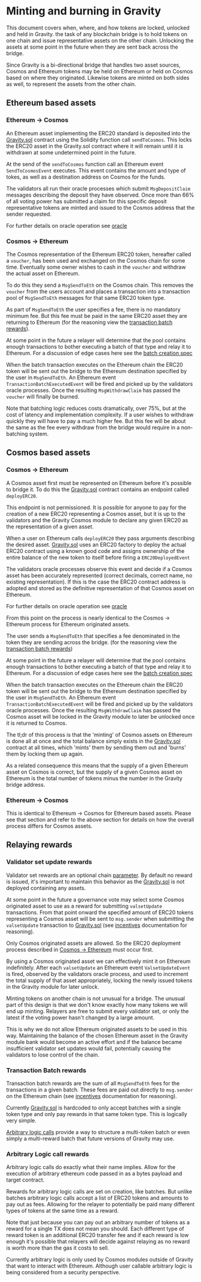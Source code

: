 # Minting and burning in Gravity

This document covers when, where, and how tokens are locked, unlocked and held in Gravity.
the task of any blockchain bridge is to hold tokens on one chain and issue representative
assets on the other chain. Unlocking the assets at some point in the future when they are
sent back across the bridge.

Since Gravity is a bi-directional bridge that handles two asset sources, Cosmos and Ethereum
tokens may be held on Ethereum or held on Cosmos based on where they originated. Likewise tokens
are minted on both sides as well, to represent the assets from the other chain.

## Ethereum based assets

### Ethereum -> Cosmos

An Ethereum asset implementing the ERC20 standard is deposited into the [Gravity.sol](/solidity/contracts/Gravity.sol) contract using the Solidity function call `sendToCosmos`. This locks the ERC20 asset in the Gravity.sol contract where it will remain until it is withdrawn at some undetermined point in the future.

At the send of the `sendToCosmos` function call an Ethereum event `SendToCosmosEvent` executes. This event contains the amount and type of tokes, as well as a destination address on Cosmos for the funds.

The validators all run their oracle processes which submit `MsgDepositClaim` messages describing the deposit they have observed. Once more than 66% of all voting power has submitted a claim for this specific deposit representative tokens are minted and issued to the Cosmos address that the sender requested.

For further details on oracle operation see [oracle](/docs/design/oracle.md)

### Cosmos -> Ethereum

The Cosmos representation of the Ethereum ERC20 token, hereafter called a `voucher`, has been used and exchanged on the Cosmos chain for some time. Eventually some owner wishes to cash in the `voucher` and withdraw the actual asset on Ethereum.

To do this they send a `MsgSendToEth` on the Cosmos chain. This removes the `voucher` from the users account and places a transaction into a transaction pool of `MsgSendToEth` messages for that same ERC20 token type.

As part of `MsgSendToEth` the user specifies a fee, there is no mandatory minimum fee. But this fee must be paid in the same ERC20 asset they are returning to Ethereum (for the reasoning view the [transaction batch rewards](/docs/design/mint-and-lock.md/###transaction-batch-rewards)).

At some point in the future a relayer will determine that the pool contains enough transactions to bother executing a batch of that type and relay it to Ethereum. For a discussion of edge cases here see the [batch creation spec](/spec/batch-creation-spec.md)

When the batch transaction executes on the Ethereum chain the ERC20 token will be sent out the bridge to the Ethereum destination specified by the user in `MsgSendToEth`. An Ethereum event `TransactionBatchExecutedEvent` will be fired and picked up by the validators oracle processes. Once the resulting `MsgWithdrawClaim` has passed the `voucher` will finally be burned.

Note that batching logic reduces costs dramatically, over 75%, but at the cost of latency and implementation complexity. If a user wishes to withdraw quickly they will have to pay a much higher fee. But this fee will be about the same as the fee every withdraw from the bridge would require in a non-batching system.

## Cosmos based assets

### Cosmos -> Ethereum

A Cosmos asset first must be represented on Ethereum before it's possible to bridge it. To do this the [Gravity.sol](/solidity/contracts/Gravity.sol) contract contains an endpoint called `deployERC20`.

This endpoint is not permissioned. It is possible for anyone to pay for the creation of a new ERC20 representing a Cosmos asset, but it is up to the validators and the Gravity Cosmos module to declare any given ERC20 as the representation of a given asset.

When a user on Ethereum calls `deployERC20` they pass arguments describing the desired asset. [Gravity.sol](/solidity/contracts/Gravity.sol) uses an ERC20 factory to deploy the actual ERC20 contract using a known good code and assigns ownership of the entire balance of the new token to itself before firing a `ERC20DeployedEvent`

The validators oracle processes observe this event and decide if a Cosmos asset has been accurately represented (correct decimals, correct name, no existing representation). If this is the case the ERC20 contract address is adopted and stored as the definitive representation of that Cosmos asset on Ethereum.

For further details on oracle operation see [oracle](/docs/design/oracle.md)

From this point on the process is nearly identical to the Cosmos -> Ethereum process for Ethereum originated assets.

The user sends a `MsgSendToEth` that specifies a fee denominated in the token they are sending across the bridge. (for the
reasoning view the [transaction batch rewards](/docs/design/mint-and-lock.md/###transaction-batch-rewards))

At some point in the future a relayer will determine that the pool contains enough transactions to bother executing a batch of that type and relay it to Ethereum. For a discussion of edge cases here see the [batch creation spec](/spec/batch-creation-spec.md)

When the batch transaction executes on the Ethereum chain the ERC20 token will be sent out the bridge to the Ethereum destination specified by the user in `MsgSendToEth`. An Ethereum event `TransactionBatchExecutedEvent` will be fired and picked up by the validators oracle processes. Once the resulting `MsgWithdrawClaim` has passed the Cosmos asset will be locked in the Gravity module to later be unlocked once it is returned to Cosmos.

The tl;dr of this process is that the 'minting' of Cosmos assets on Ethereum is done all at once and the total balance simply exists in the [Gravity.sol](/solidity/contracts/Gravity.sol) contract at all times, which 'mints' them by sending them out and 'burns' them by locking them up again.

As a related consequence this means that the supply of a given Ethereum asset on Cosmos is correct, but the supply of a given Cosmos asset on Ethereum is the total number of tokens minus the number in the Gravity bridge address.

### Ethereum -> Cosmos

This is identical to Ethereum -> Cosmos for Ethereum based assets. Please see that section and refer to the above section for details on how the overall process differs for Cosmos assets.

## Relaying rewards

### Validator set update rewards

Validator set rewards are an optional chain [parameter](/docs/design/parameters.md). By default no reward is issued, it's important to maintain this behavior as the [Gravity.sol](/solidity/contracts/Gravity.sol) is not deployed containing any assets.

At some point in the future a governance vote may select some Cosmos originated asset to use as a reward for submitting `valsetUpdate` transactions. From that point onward the specified amount of ERC20 tokens representing a Cosmos asset will be sent to `msg.sender` when submitting the `valsetUpdate` transaction to [Gravity.sol](/solidity/contracts/Gravity.sol) (see [incentives](/design/incentives.md##relaying-rewards) documentation for reasoning).

Only Cosmos originated assets are allowed. So the ERC20 deployment process described in [Cosmos -> Ethereum](<(/docs/design/mint-lock.md##cosmos-based-assets)>) must occur first.

By using a Cosmos originated asset we can effectively mint it on Ethereum indefinitely. After each `valsetUpdate` an Ethereum event `ValsetUpdateEvent` is fired, observed by the validators oracle process, and used to increment the total supply of that asset appropriately, locking the newly issued tokens in the Gravity module for later unlock.

Minting tokens on another chain is not unusual for a bridge. The unusual part of this design is that we don't know exactly how many tokens we will end up minting. Relayers are free to submit every validator set, or only the latest if the voting power hasn't changed by a large amount.

This is why we do not allow Ethereum originated assets to be used in this way. Maintaining the balance of the chosen Ethereum asset in the Gravity module bank would become an active effort and if the balance became insufficient validator set updates would fail, potentially causing the validators to lose control of the chain.

### Transaction Batch rewards

Transaction batch rewards are the sum of all `MsgSendToEth` fees for the transactions in a given batch. These fees are paid out directly to `msg.sender` on the Ethereum chain (see [incentives](/docs/design/incentives.md##relaying-rewards) documentation for reasoning).

Currently [Gravity.sol](/solidity/contracts/Gravity.sol) is hardcoded to only accept batches with a single token type and only pay rewards in that same token type. This is logically very simple.

[Arbitrary logic calls](/docs/design/mint-lock.md###arbitrary-logic-call-rewards) provide a way to structure a multi-token batch or even simply a multi-reward batch that future versions of Gravity may use.

### Arbitrary Logic call rewards

Arbitrary logic calls do exactly what their name implies. Allow for the execution of arbitrary ethereum code passed in as a bytes payload and target contract.

Rewards for arbitrary logic calls are set on creation, like batches. But unlike batches arbitrary logic calls accept a list of ERC20 tokens and amounts to pay out as fees. Allowing for the relayer to potentially be paid many different types of tokens at the same time as a reward.

Note that just because you can pay out an arbitrary number of tokens as a reward for a single TX does not mean you should. Each different type of reward token is an additional ERC20 transfer fee and if each reward is low enough it's possible that relayers will decide against relaying as no reward is worth more than the gas it costs to sell.

Currently arbitrary logic is only used by Cosmos modules outside of Gravity that want to interact with Ethereum. Although user callable arbitrary logic is being considered from a security perspective.
